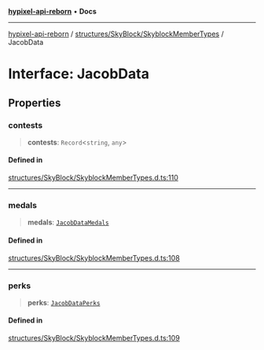 [**hypixel-api-reborn**](../../../../README.md) • **Docs**

***

[hypixel-api-reborn](../../../../modules.md) / [structures/SkyBlock/SkyblockMemberTypes](../README.md) / JacobData

# Interface: JacobData

## Properties

### contests

> **contests**: `Record`\<`string`, `any`\>

#### Defined in

[structures/SkyBlock/SkyblockMemberTypes.d.ts:110](https://github.com/Kathund/REBORN-docs-TEST/blob/226e7f6a62bb6bca87ef0828ac84e9098d59f860/src/structures/SkyBlock/SkyblockMemberTypes.d.ts#L110)

***

### medals

> **medals**: [`JacobDataMedals`](JacobDataMedals.md)

#### Defined in

[structures/SkyBlock/SkyblockMemberTypes.d.ts:108](https://github.com/Kathund/REBORN-docs-TEST/blob/226e7f6a62bb6bca87ef0828ac84e9098d59f860/src/structures/SkyBlock/SkyblockMemberTypes.d.ts#L108)

***

### perks

> **perks**: [`JacobDataPerks`](JacobDataPerks.md)

#### Defined in

[structures/SkyBlock/SkyblockMemberTypes.d.ts:109](https://github.com/Kathund/REBORN-docs-TEST/blob/226e7f6a62bb6bca87ef0828ac84e9098d59f860/src/structures/SkyBlock/SkyblockMemberTypes.d.ts#L109)
